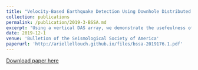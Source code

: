 ```yaml
---
title: "Velocity-Based Earthquake Detection Using Downhole Distributed Acoustic Sensing—Examples from the San Andreas Fault Observatory at Depth"
collection: publications
permalink: /publication/2019-3-BSSA.md
excerpt: 'Using a vertical DAS array, we demonstrate the usefeulness of a velocity-based earthquake detection algorithm'
date: 2019-12-1
venue: 'Bulletion of the Seismological Society of America'
paperurl: 'http://ariellellouch.github.io/files/bssa-2019176.1.pdf'
---
```


[Download paper here](http://ariellellouch.github.io/files/tle2019guided.pdf)